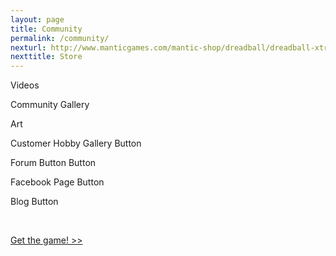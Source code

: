 ```yaml
---
layout: page
title: Community
permalink: /community/
nexturl: http://www.manticgames.com/mantic-shop/dreadball/dreadball-xtreme/product/dreadball-xtreme-boxed-game.html
nexttitle: Store
---
```


Videos

Community Gallery

Art

Customer Hobby Gallery Button

Forum Button Button

Facebook Page Button

Blog Button

<div class="clearfix">&nbsp;</div>

<p><a href="the-game/" class="btn btn-success btn-lg">Get the game! >></a></p>

<div class="clearfix">&nbsp;</div>
